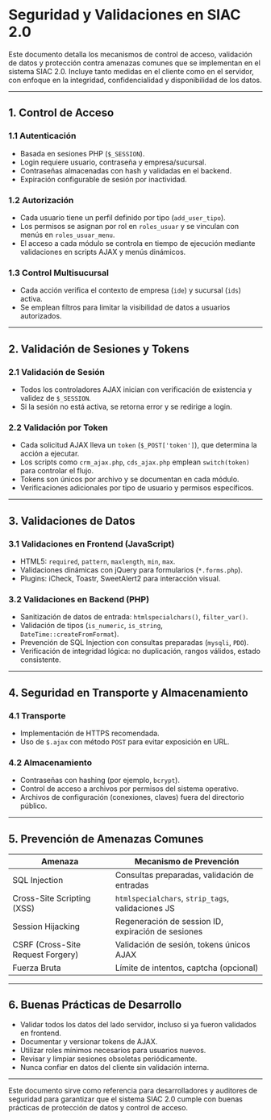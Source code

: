 # Seguridad y Validaciones en SIAC 2.0

Este documento detalla los mecanismos de control de acceso, validación de datos y protección contra amenazas comunes que se implementan en el sistema SIAC 2.0. Incluye tanto medidas en el cliente como en el servidor, con enfoque en la integridad, confidencialidad y disponibilidad de los datos.

---

## 1. Control de Acceso

### 1.1 Autenticación

- Basada en sesiones PHP (`$_SESSION`).
- Login requiere usuario, contraseña y empresa/sucursal.
- Contraseñas almacenadas con hash y validadas en el backend.
- Expiración configurable de sesión por inactividad.

### 1.2 Autorización

- Cada usuario tiene un perfil definido por tipo (`add_user_tipo`).
- Los permisos se asignan por rol en `roles_usuar` y se vinculan con menús en `roles_usuar_menu`.
- El acceso a cada módulo se controla en tiempo de ejecución mediante validaciones en scripts AJAX y menús dinámicos.

### 1.3 Control Multisucursal

- Cada acción verifica el contexto de empresa (`ide`) y sucursal (`ids`) activa.
- Se emplean filtros para limitar la visibilidad de datos a usuarios autorizados.

---

## 2. Validación de Sesiones y Tokens

### 2.1 Validación de Sesión

- Todos los controladores AJAX inician con verificación de existencia y validez de `$_SESSION`.
- Si la sesión no está activa, se retorna error y se redirige a login.

### 2.2 Validación por Token

- Cada solicitud AJAX lleva un `token` (`$_POST['token']`), que determina la acción a ejecutar.
- Los scripts como `crm_ajax.php`, `cds_ajax.php` emplean `switch(token)` para controlar el flujo.
- Tokens son únicos por archivo y se documentan en cada módulo.
- Verificaciones adicionales por tipo de usuario y permisos específicos.

---

## 3. Validaciones de Datos

### 3.1 Validaciones en Frontend (JavaScript)

- HTML5: `required`, `pattern`, `maxlength`, `min`, `max`.
- Validaciones dinámicas con jQuery para formularios (`*.forms.php`).
- Plugins: iCheck, Toastr, SweetAlert2 para interacción visual.

### 3.2 Validaciones en Backend (PHP)

- Sanitización de datos de entrada: `htmlspecialchars()`, `filter_var()`.
- Validación de tipos (`is_numeric`, `is_string`, `DateTime::createFromFormat`).
- Prevención de SQL Injection con consultas preparadas (`mysqli`, `PDO`).
- Verificación de integridad lógica: no duplicación, rangos válidos, estado consistente.

---

## 4. Seguridad en Transporte y Almacenamiento

### 4.1 Transporte

- Implementación de HTTPS recomendada.
- Uso de `$.ajax` con método `POST` para evitar exposición en URL.

### 4.2 Almacenamiento

- Contraseñas con hashing (por ejemplo, `bcrypt`).
- Control de acceso a archivos por permisos del sistema operativo.
- Archivos de configuración (conexiones, claves) fuera del directorio público.

---

## 5. Prevención de Amenazas Comunes

| Amenaza                  | Mecanismo de Prevención                           |
|--------------------------|----------------------------------------------------|
| SQL Injection            | Consultas preparadas, validación de entradas      |
| Cross-Site Scripting (XSS)| `htmlspecialchars`, `strip_tags`, validaciones JS |
| Session Hijacking        | Regeneración de session ID, expiración de sesiones|
| CSRF (Cross-Site Request Forgery) | Validación de sesión, tokens únicos AJAX   |
| Fuerza Bruta             | Límite de intentos, captcha (opcional)           |

---

## 6. Buenas Prácticas de Desarrollo

- Validar todos los datos del lado servidor, incluso si ya fueron validados en frontend.
- Documentar y versionar tokens de AJAX.
- Utilizar roles mínimos necesarios para usuarios nuevos.
- Revisar y limpiar sesiones obsoletas periódicamente.
- Nunca confiar en datos del cliente sin validación interna.

---

Este documento sirve como referencia para desarrolladores y auditores de seguridad para garantizar que el sistema SIAC 2.0 cumple con buenas prácticas de protección de datos y control de acceso.

